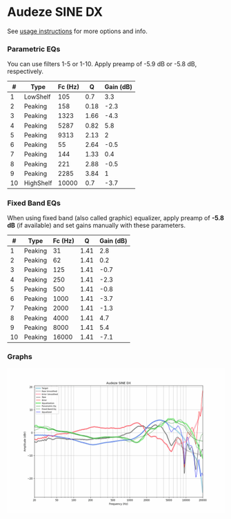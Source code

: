 # Audeze SINE DX
See [usage instructions](https://github.com/jaakkopasanen/AutoEq#usage) for more options and info.

### Parametric EQs
You can use filters 1-5 or 1-10. Apply preamp of -5.9 dB or -5.8 dB, respectively.

|   # | Type      |   Fc (Hz) |    Q |   Gain (dB) |
|-----|-----------|-----------|------|-------------|
|   1 | LowShelf  |       105 | 0.7  |         3.3 |
|   2 | Peaking   |       158 | 0.18 |        -2.3 |
|   3 | Peaking   |      1323 | 1.66 |        -4.3 |
|   4 | Peaking   |      5287 | 0.82 |         5.8 |
|   5 | Peaking   |      9313 | 2.13 |         2   |
|   6 | Peaking   |        55 | 2.64 |        -0.5 |
|   7 | Peaking   |       144 | 1.33 |         0.4 |
|   8 | Peaking   |       221 | 2.88 |        -0.5 |
|   9 | Peaking   |      2285 | 3.84 |         1   |
|  10 | HighShelf |     10000 | 0.7  |        -3.7 |

### Fixed Band EQs
When using fixed band (also called graphic) equalizer, apply preamp of **-5.8 dB** (if available) and set gains manually with these parameters.

|   # | Type    |   Fc (Hz) |    Q |   Gain (dB) |
|-----|---------|-----------|------|-------------|
|   1 | Peaking |        31 | 1.41 |         2.8 |
|   2 | Peaking |        62 | 1.41 |         0.2 |
|   3 | Peaking |       125 | 1.41 |        -0.7 |
|   4 | Peaking |       250 | 1.41 |        -2.3 |
|   5 | Peaking |       500 | 1.41 |        -0.8 |
|   6 | Peaking |      1000 | 1.41 |        -3.7 |
|   7 | Peaking |      2000 | 1.41 |        -1.3 |
|   8 | Peaking |      4000 | 1.41 |         4.7 |
|   9 | Peaking |      8000 | 1.41 |         5.4 |
|  10 | Peaking |     16000 | 1.41 |        -7.1 |

### Graphs
![](./Audeze%20SINE%20DX.png)
